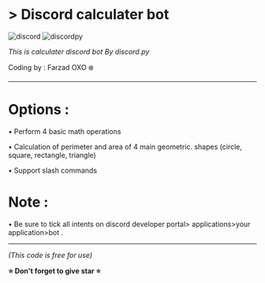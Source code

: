 # > Discord calculater bot
![discord](https://img.shields.io/badge/Discord-API-purple?style=flat&logo=Discord)
![discordpy](https://img.shields.io/badge/discord.py-v2.3-blue?style=flat&logo=Python&logoColor=yellow)




*This is calculater discord bot By discord.py*

Coding by : Farzad OXO ❄️



_____________________________________________
# Options :

• Perform 4 basic math operations

• Calculation of perimeter and area of ​​4 main geometric.        shapes (circle, square, rectangle, triangle)

• Support slash commands

# Note :

• Be sure to tick all intents on discord developer portal> applications>your application>bot .
_____________________________________________



*(This code is free for use)*

**⭐️ Don't forget to give star ⭐️**